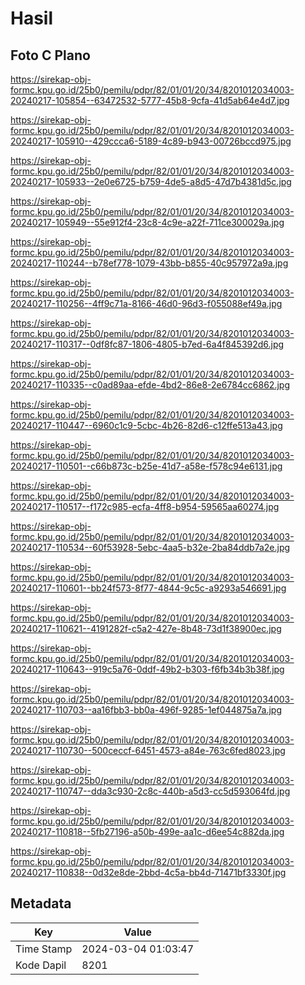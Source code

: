 # Hasil

## Foto C Plano

https://sirekap-obj-formc.kpu.go.id/25b0/pemilu/pdpr/82/01/01/20/34/8201012034003-20240217-105854--63472532-5777-45b8-9cfa-41d5ab64e4d7.jpg

https://sirekap-obj-formc.kpu.go.id/25b0/pemilu/pdpr/82/01/01/20/34/8201012034003-20240217-105910--429ccca6-5189-4c89-b943-00726bccd975.jpg

https://sirekap-obj-formc.kpu.go.id/25b0/pemilu/pdpr/82/01/01/20/34/8201012034003-20240217-105933--2e0e6725-b759-4de5-a8d5-47d7b4381d5c.jpg

https://sirekap-obj-formc.kpu.go.id/25b0/pemilu/pdpr/82/01/01/20/34/8201012034003-20240217-105949--55e912f4-23c8-4c9e-a22f-711ce300029a.jpg

https://sirekap-obj-formc.kpu.go.id/25b0/pemilu/pdpr/82/01/01/20/34/8201012034003-20240217-110244--b78ef778-1079-43bb-b855-40c957972a9a.jpg

https://sirekap-obj-formc.kpu.go.id/25b0/pemilu/pdpr/82/01/01/20/34/8201012034003-20240217-110256--4ff9c71a-8166-46d0-96d3-f055088ef49a.jpg

https://sirekap-obj-formc.kpu.go.id/25b0/pemilu/pdpr/82/01/01/20/34/8201012034003-20240217-110317--0df8fc87-1806-4805-b7ed-6a4f845392d6.jpg

https://sirekap-obj-formc.kpu.go.id/25b0/pemilu/pdpr/82/01/01/20/34/8201012034003-20240217-110335--c0ad89aa-efde-4bd2-86e8-2e6784cc6862.jpg

https://sirekap-obj-formc.kpu.go.id/25b0/pemilu/pdpr/82/01/01/20/34/8201012034003-20240217-110447--6960c1c9-5cbc-4b26-82d6-c12ffe513a43.jpg

https://sirekap-obj-formc.kpu.go.id/25b0/pemilu/pdpr/82/01/01/20/34/8201012034003-20240217-110501--c66b873c-b25e-41d7-a58e-f578c94e6131.jpg

https://sirekap-obj-formc.kpu.go.id/25b0/pemilu/pdpr/82/01/01/20/34/8201012034003-20240217-110517--f172c985-ecfa-4ff8-b954-59565aa60274.jpg

https://sirekap-obj-formc.kpu.go.id/25b0/pemilu/pdpr/82/01/01/20/34/8201012034003-20240217-110534--60f53928-5ebc-4aa5-b32e-2ba84ddb7a2e.jpg

https://sirekap-obj-formc.kpu.go.id/25b0/pemilu/pdpr/82/01/01/20/34/8201012034003-20240217-110601--bb24f573-8f77-4844-9c5c-a9293a546691.jpg

https://sirekap-obj-formc.kpu.go.id/25b0/pemilu/pdpr/82/01/01/20/34/8201012034003-20240217-110621--4191282f-c5a2-427e-8b48-73d1f38900ec.jpg

https://sirekap-obj-formc.kpu.go.id/25b0/pemilu/pdpr/82/01/01/20/34/8201012034003-20240217-110643--919c5a76-0ddf-49b2-b303-f6fb34b3b38f.jpg

https://sirekap-obj-formc.kpu.go.id/25b0/pemilu/pdpr/82/01/01/20/34/8201012034003-20240217-110703--aa16fbb3-bb0a-496f-9285-1ef044875a7a.jpg

https://sirekap-obj-formc.kpu.go.id/25b0/pemilu/pdpr/82/01/01/20/34/8201012034003-20240217-110730--500ceccf-6451-4573-a84e-763c6fed8023.jpg

https://sirekap-obj-formc.kpu.go.id/25b0/pemilu/pdpr/82/01/01/20/34/8201012034003-20240217-110747--dda3c930-2c8c-440b-a5d3-cc5d593064fd.jpg

https://sirekap-obj-formc.kpu.go.id/25b0/pemilu/pdpr/82/01/01/20/34/8201012034003-20240217-110818--5fb27196-a50b-499e-aa1c-d6ee54c882da.jpg

https://sirekap-obj-formc.kpu.go.id/25b0/pemilu/pdpr/82/01/01/20/34/8201012034003-20240217-110838--0d32e8de-2bbd-4c5a-bb4d-71471bf3330f.jpg


## Metadata

| Key        | Value               |
| ---------- | ------------------- |
| Time Stamp | 2024-03-04 01:03:47 |
| Kode Dapil | 8201                |



